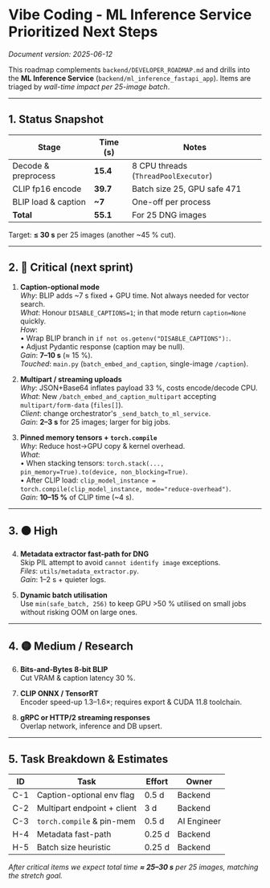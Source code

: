 # Vibe Coding - ML Inference Service Prioritized Next Steps

*Document version: 2025-06-12*

This roadmap complements `backend/DEVELOPER_ROADMAP.md` and drills into the **ML Inference Service** (`backend/ml_inference_fastapi_app`). Items are triaged by *wall-time impact per 25-image batch*.

---

## 1. Status Snapshot

| Stage | Time (s) | Notes |
|-------|---------|-------|
| Decode & preprocess | **15.4** | 8 CPU threads (`ThreadPoolExecutor`) |
| CLIP fp16 encode | **39.7** | Batch size 25, GPU safe 471 |
| BLIP load & caption | **~7** | One-off per process |
| **Total** | **55.1** | For 25 DNG images |

Target: **≤ 30 s** per 25 images (another ~45 % cut).

---

## 2. 🔴 Critical (next sprint)

1. **Caption-optional mode**  
   *Why*: BLIP adds ~7 s fixed + GPU time. Not always needed for vector search.  
   *What*: Honour `DISABLE_CAPTIONS=1`; in that mode return `caption=None` quickly.  
   *How*:  
   • Wrap BLIP branch in `if not os.getenv("DISABLE_CAPTIONS"):`.  
   • Adjust Pydantic response (caption may be null).  
   *Gain*: **7–10 s** (≈ 15 %).  
   *Touched*: `main.py` (`batch_embed_and_caption`, single-image `/caption`).

2. **Multipart / streaming uploads**  
   *Why*: JSON+Base64 inflates payload 33 %, costs encode/decode CPU.  
   *What*: New `/batch_embed_and_caption_multipart` accepting `multipart/form-data` (`files[]`).  
   *Client*: change orchestrator's `_send_batch_to_ml_service`.  
   *Gain*: **2–3 s** for 25 images; larger for big jobs.

3. **Pinned memory tensors + `torch.compile`**  
   *Why*: Reduce host→GPU copy & kernel overhead.  
   *What*:  
   • When stacking tensors: `torch.stack(..., pin_memory=True).to(device, non_blocking=True)`.  
   • After CLIP load: `clip_model_instance = torch.compile(clip_model_instance, mode="reduce-overhead")`.  
   *Gain*: **10–15 %** of CLIP time (~4 s).

---

## 3. 🟠 High

4. **Metadata extractor fast-path for DNG**  
   Skip PIL attempt to avoid `cannot identify image` exceptions.  
   *Files*: `utils/metadata_extractor.py`.  
   *Gain*: 1–2 s + quieter logs.

5. **Dynamic batch utilisation**  
   Use `min(safe_batch, 256)` to keep GPU >50 % utilised on small jobs without risking OOM on large ones.

---

## 4. 🟡 Medium / Research

6. **Bits-and-Bytes 8-bit BLIP**  
   Cut VRAM & caption latency 30 %.

7. **CLIP ONNX / TensorRT**  
   Encoder speed-up 1.3–1.6×; requires export & CUDA 11.8 toolchain.

8. **gRPC or HTTP/2 streaming responses**  
   Overlap network, inference and DB upsert.

---

## 5. Task Breakdown & Estimates

| ID | Task | Effort | Owner |
|----|------|--------|-------|
| C-1 | Caption-optional env flag | 0.5 d | Backend | 
| C-2 | Multipart endpoint + client | 3 d | Backend | 
| C-3 | `torch.compile` & pin-mem | 0.5 d | AI Engineer | 
| H-4 | Metadata fast-path | 0.25 d | Backend | 
| H-5 | Batch size heuristic | 0.25 d | Backend | 

*After critical items we expect total time **≈ 25–30 s** per 25 images, matching the stretch goal.* 